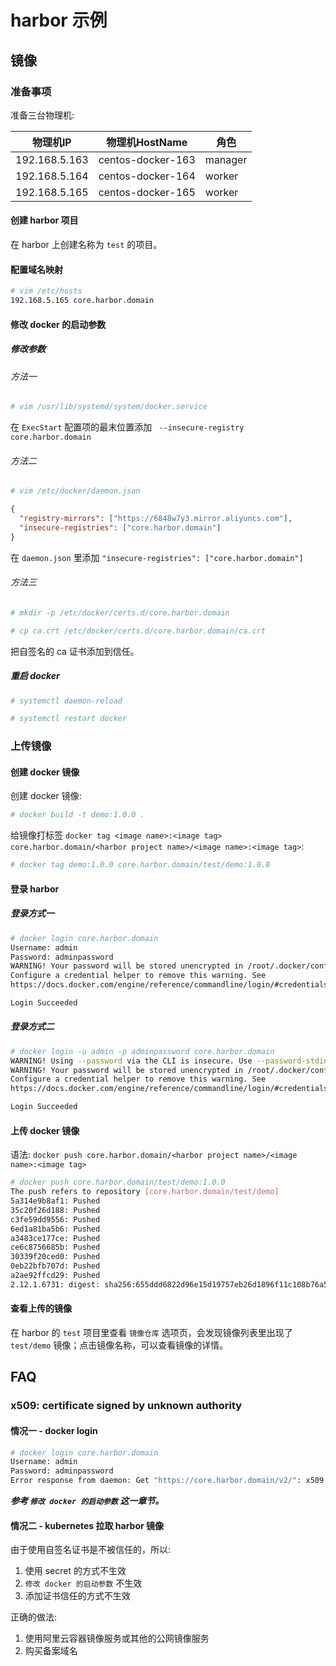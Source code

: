 # harbor 示例

## 镜像

### 准备事项

准备三台物理机:

|物理机IP|物理机HostName|角色|
|--|--|--|
|192.168.5.163|centos-docker-163|manager|
|192.168.5.164|centos-docker-164|worker|
|192.168.5.165|centos-docker-165|worker|

#### 创建 harbor 项目

在 harbor 上创建名称为 ```test``` 的项目。

#### 配置域名映射

```bash
# vim /etc/hosts
192.168.5.165 core.harbor.domain
```

#### 修改 docker 的启动参数

##### 修改参数

###### 方法一

```bash
# vim /usr/lib/systemd/system/docker.service
```

在 ```ExecStart``` 配置项的最末位置添加 ``` --insecure-registry core.harbor.domain```

###### 方法二

```bash
# vim /etc/docker/daemon.json
```

```json
{
  "registry-mirrors": ["https://6848w7y3.mirror.aliyuncs.com"],
  "insecure-registries": ["core.harbor.domain"]
}
```

在 ```daemon.json``` 里添加 ```"insecure-registries": ["core.harbor.domain"]```

###### 方法三

```bash
# mkdir -p /etc/docker/certs.d/core.harbor.domain

# cp ca.crt /etc/docker/certs.d/core.harbor.domain/ca.crt
```

把自签名的 ca 证书添加到信任。

##### 重启 docker

```bash
# systemctl daemon-reload

# systemctl restart docker
```

### 上传镜像

#### 创建 docker 镜像

创建 docker 镜像:

```bash
# docker build -t demo:1.0.0 .
```

给镜像打标签 ```docker tag <image name>:<image tag> core.harbor.domain/<harbor project name>/<image name>:<image tag>```:

```bash
# docker tag demo:1.0.0 core.harbor.domain/test/demo:1.0.0
```

#### 登录 harbor

##### 登录方式一

```bash
# docker login core.harbor.domain
Username: admin
Password: adminpassword
WARNING! Your password will be stored unencrypted in /root/.docker/config.json.
Configure a credential helper to remove this warning. See
https://docs.docker.com/engine/reference/commandline/login/#credentials-store

Login Succeeded
```

##### 登录方式二

```bash
# docker login -u admin -p adminpassword core.harbor.domain
WARNING! Using --password via the CLI is insecure. Use --password-stdin.
WARNING! Your password will be stored unencrypted in /root/.docker/config.json.
Configure a credential helper to remove this warning. See
https://docs.docker.com/engine/reference/commandline/login/#credentials-store

Login Succeeded
```

#### 上传 docker 镜像

语法: ```docker push core.harbor.domain/<harbor project name>/<image name>:<image tag>```

```bash
# docker push core.harbor.domain/test/demo:1.0.0
The push refers to repository [core.harbor.domain/test/demo]
5a314e9b8af1: Pushed 
35c20f26d188: Pushed 
c3fe59dd9556: Pushed 
6ed1a81ba5b6: Pushed 
a3483ce177ce: Pushed 
ce6c8756685b: Pushed 
30339f20ced0: Pushed 
0eb22bfb707d: Pushed 
a2ae92ffcd29: Pushed 
2.12.1.6731: digest: sha256:655ddd6822d96e15d19757eb26d1896f11c108b76a539c76d344e305eaa01fda size: 2212
```

#### 查看上传的镜像

在 harbor 的 ```test``` 项目里查看 ```镜像仓库``` 选项页，会发现镜像列表里出现了 ```test/demo``` 镜像；点击镜像名称，可以查看镜像的详情。

## FAQ

### x509: certificate signed by unknown authority

#### 情况一 - docker login

```bash
# docker login core.harbor.domain
Username: admin
Password: adminpassword
Error response from daemon: Get "https://core.harbor.domain/v2/": x509: certificate signed by unknown authority
```

***参考  ```修改 docker 的启动参数``` 这一章节。***

#### 情况二 - kubernetes 拉取 harbor 镜像

由于使用自签名证书是不被信任的，所以:

1. 使用 secret 的方式不生效
2. ```修改 docker 的启动参数``` 不生效
3. 添加证书信任的方式不生效

正确的做法: 

1. 使用阿里云容器镜像服务或其他的公网镜像服务
2. 购买备案域名

